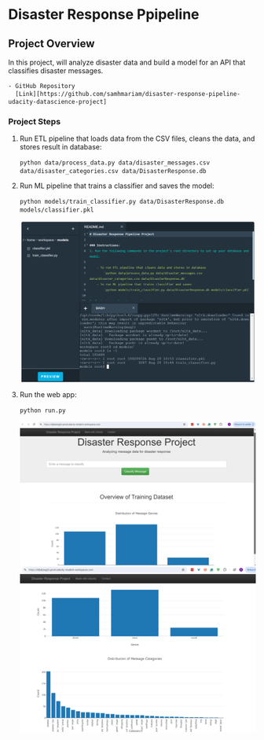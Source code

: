 # Disaster Response Ppipeline



## Project Overview

In this project, will analyze disaster data and build a model for an API that classifies disaster messages.

    - GitHub Repository
      [Link][https://github.com/samhmariam/disaster-response-pipeline-udacity-datascience-project]

### Project Steps

1. Run ETL pipeline that loads data from the CSV files, cleans the data, and stores result in database:

    `python data/process_data.py data/disaster_messages.csv data/disaster_categories.csv data/DisasterResponse.db`

2. Run ML pipeline that trains a classifier and saves the model:

    `python models/train_classifier.py data/DisasterResponse.db models/classifier.pkl`

    ![Classifier model](./image/classifier-model-file.png)

3. Run the web app:

    `python run.py`

    ![Disaster Dashboard landing page](./image/disaster-response-landing-page.png)
    ![Additional Visuals](./image/additional-visuals-landing-page.png)